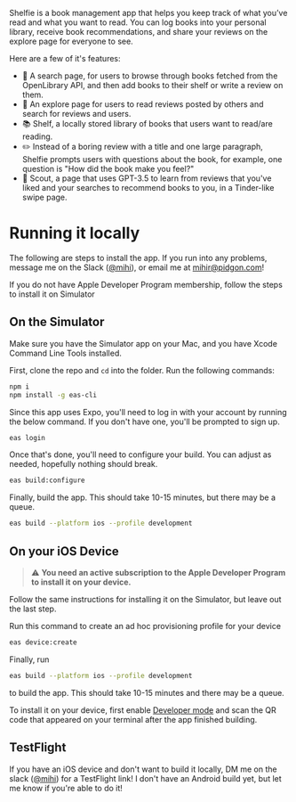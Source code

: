Shelfie is a book management app that helps you keep track of what you’ve read and what you want to read. You can log books into your personal library, receive book recommendations, and share your reviews on the explore page for everyone to see.

Here are a few of it's features:
- 🔎 A search page, for users to browse through books fetched from the OpenLibrary API, and then add books to their shelf or write a review on them.
- 🔭 An explore page for users to read reviews posted by others and search for reviews and users.
- 📚 Shelf, a locally stored library of books that users want to read/are reading.
- ✏️ Instead of a boring review with a title and one large paragraph, Shelfie prompts users with questions about the book, for example, one question is "How did the book make you feel?"
- 🔮 Scout, a page that uses GPT-3.5 to learn from reviews that you've liked and your searches to recommend books to you, in a Tinder-like swipe page.

# Running it locally
The following are steps to install the app. If you run into any problems, message me on the Slack ([@mihi](https://hackclub.slack.com/team/U05PRRU5GSJ)), or email me at mihir@pidgon.com!

If you do not have Apple Developer Program membership, follow the steps to install it on Simulator
## On the Simulator
Make sure you have the Simulator app on your Mac, and you have Xcode Command Line Tools installed.

First, clone the repo and `cd` into the folder. Run the following commands:
```bash
npm i
npm install -g eas-cli
```
Since this app uses Expo, you'll need to log in with your account by running the below command. If you don't have one, you'll be prompted to sign up.
```bash
eas login
```
Once that's done, you'll need to configure your build. You can adjust as needed, hopefully nothing should break. 
```bash
eas build:configure
```
Finally, build the app. This should take 10-15 minutes, but there may be a queue.

```bash
eas build --platform ios --profile development
```

## On your iOS Device
>  ⚠️ **You need an active subscription to the Apple Developer Program to install it on your device.**

Follow the same instructions for installing it on the Simulator, but leave out the last step.

Run this command to create an ad hoc provisioning profile for your device
```bash
eas device:create
```
Finally, run
```bash
eas build --platform ios --profile development
```
to build the app. This should take 10-15 minutes and there may be a queue.

To install it on your device, first enable [Developer mode](https://developer.apple.com/documentation/xcode/enabling-developer-mode-on-a-device) and scan the QR code that appeared on your terminal after the app finished building.

## TestFlight

If you have an iOS device and don't want to build it locally, DM me on the slack ([@mihi](https://hackclub.slack.com/team/U05PRRU5GSJ)) for a TestFlight link! I don't have an Android build yet, but let me know if you're able to do it!
